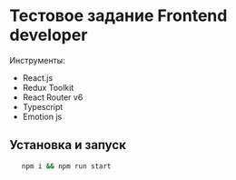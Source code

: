 # Тестовое задание Frontend developer

Инструменты:
- React.js
- Redux Toolkit
- React Router v6
- Typescript
- Emotion js

## Установка и запуск

```bash
   npm i && npm run start
```
